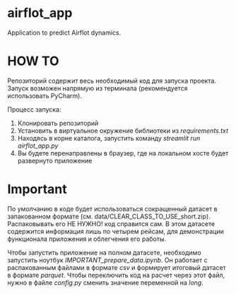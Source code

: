 # airflot_app
Application to predict Airflot dynamics.

# HOW TO

Репозиторий содержит весь необходимый код для запуска проекта. Запуск возможен напрямую из терминала (рекомендуется использовать PyCharm). 

Процесс запуска:
1. Клонировать репозиторий
2. Установить в виртуальное окружение библиотеки из *requirements.txt*
3. Находясь в корне каталога, запустить команду *streamlit run airflot_app.py*
4. Вы будете перенаправлены в браузер, где на локальном хосте будет развернуто приложение

# Important
По умолчанию в коде будет использоваться сокращенный датасет в запакованном формате (см. data/CLEAR_CLASS_TO_USE_short.zip). Распаковывать его НЕ НУЖНО! код справится сам. В этом датасете содержится информация лишь по четырем рейсам, для демонстрации функционала приложения и облегчения его работы.

Чтобы запустить приложение на полном датасете, необходимо запустить ноутбук *IMPORTANT_prepare_data.ipynb*. Он работает с распакованным файлами в формате *csv* и формирует итоговый датасет в формате *parquet*. Чтобы переключить код на расчет через этот файл, нужно в файле *config.py* сменить значение переменной на *long*.
